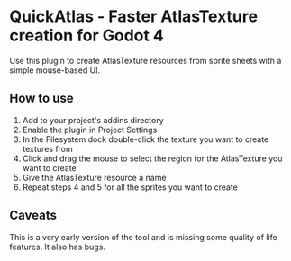 # QuickAtlas - Faster AtlasTexture creation for Godot 4

Use this plugin to create AtlasTexture resources from sprite sheets with a simple mouse-based UI.

## How to use
 1) Add to your project's addins directory
 2) Enable the plugin in Project Settings
 3) In the Filesystem dock double-click the texture you want to create textures from
 4) Click and drag the mouse to select the region for the AtlasTexture you want to create
 5) Give the AtlasTexture resource a name
 6) Repeat steps 4 and 5 for all the sprites you want to create

## Caveats
This is a very early version of the tool and is missing some quality of life features. It also has bugs.
